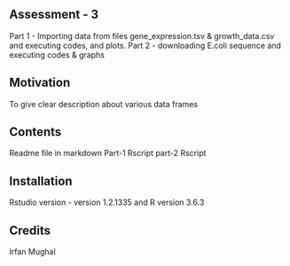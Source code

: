 ## Assessment - 3
Part 1 - Importing data from files gene_expression.tsv & growth_data.csv and 
         executing codes, and plots.
Part 2 - downloading E.coli sequence and executing codes & graphs


## Motivation 
To give clear description about various data frames

## Contents
Readme file in markdown
Part-1 Rscript
part-2 Rscript

## Installation
Rstudio version - version 1.2.1335 and R version 3.6.3

## Credits
Irfan Mughal
